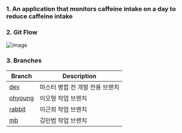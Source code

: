 ### 1. An application that monitors caffeine intake on a day to reduce caffeine intake

### 2. Git Flow
![image](https://user-images.githubusercontent.com/37705123/64072672-e8f14a00-cccd-11e9-84eb-75f958f6aa76.png)

### 3. Branches
| Branch | Description |
| ------------- | ------------- |
| [dev](https://github.com/LeeOhHyung/CoffeeManager-Android/tree/dev) | 마스터 병합 전 개발 전용 브랜치
| [ohyoung](https://github.com/LeeOhHyung/CoffeeManager-Android/tree/ohyoung) | 이오형 작업 브랜치
| [rabbit](https://github.com/LeeOhHyung/CoffeeManager-Android/tree/rabbit) | 이근희 작업 브랜치
| [mb](https://github.com/LeeOhHyung/CoffeeManager-Android/tree/mb) | 김민범 작업 브랜치
